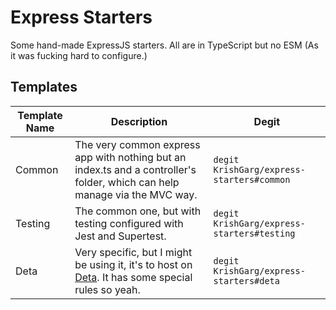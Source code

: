 # Express Starters

Some hand-made ExpressJS starters. All are in TypeScript but no ESM (As it was fucking hard to configure.)

## Templates

| Template Name | Description                                                                                                                | Degit                                      |
|---------------|----------------------------------------------------------------------------------------------------------------------------|--------------------------------------------|
| Common        | The very common express app with nothing but an index.ts and a controller's folder, which can help manage via the MVC way. | `degit KrishGarg/express-starters#common`  |
| Testing       | The common one, but with testing configured with Jest and Supertest.                                                       | `degit KrishGarg/express-starters#testing` |
| Deta          | Very specific, but I might be using it, it's to host on [Deta](https://deta.sh). It has some special rules so yeah.        | `degit KrishGarg/express-starters#deta`    |
